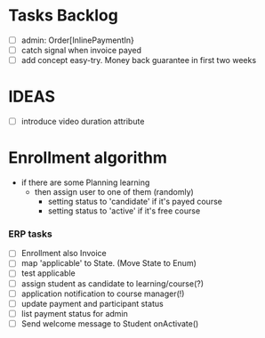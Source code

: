 # Tasks Backlog
- [ ] admin: Order[InlinePaymentIn}
- [ ] catch signal when invoice payed
- [ ] add concept easy-try. Money back guarantee in first two weeks
# IDEAS
- [ ] introduce video duration attribute
# Enrollment algorithm
- if there are some Planning learning
  - then assign user to one of them (randomly)
    - setting status to 'candidate' if it's payed course
    - setting status to 'active' if it's free course
### ERP tasks
- [ ] Enrollment also Invoice
- [ ] map 'applicable' to State. (Move State to Enum)
- [ ] test applicable
- [ ] assign student as candidate to learning/course(?)
- [ ] application notification to course manager(!)
- [ ] update payment and participant status  
- [ ] list payment status for admin
- [ ] Send welcome message to Student onActivate() 
